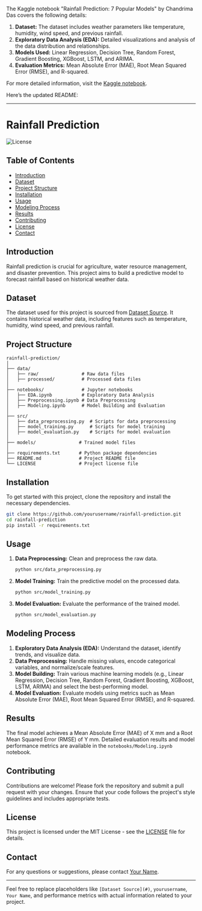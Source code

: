The Kaggle notebook "Rainfall Prediction: 7 Popular Models" by Chandrima Das covers the following details:

1. **Dataset:** The dataset includes weather parameters like temperature, humidity, wind speed, and previous rainfall.
2. **Exploratory Data Analysis (EDA):** Detailed visualizations and analysis of the data distribution and relationships.
3. **Models Used:** Linear Regression, Decision Tree, Random Forest, Gradient Boosting, XGBoost, LSTM, and ARIMA.
4. **Evaluation Metrics:** Mean Absolute Error (MAE), Root Mean Squared Error (RMSE), and R-squared.

For more detailed information, visit the [Kaggle notebook](https://www.kaggle.com/code/chandrimad31/rainfall-prediction-7-popular-models).

Here’s the updated README:

---

# Rainfall Prediction

![License](https://img.shields.io/badge/license-MIT-blue.svg)

## Table of Contents

- [Introduction](#introduction)
- [Dataset](#dataset)
- [Project Structure](#project-structure)
- [Installation](#installation)
- [Usage](#usage)
- [Modeling Process](#modeling-process)
- [Results](#results)
- [Contributing](#contributing)
- [License](#license)
- [Contact](#contact)

## Introduction

Rainfall prediction is crucial for agriculture, water resource management, and disaster prevention. This project aims to build a predictive model to forecast rainfall based on historical weather data.

## Dataset

The dataset used for this project is sourced from [Dataset Source](#). It contains historical weather data, including features such as temperature, humidity, wind speed, and previous rainfall.

## Project Structure

```
rainfall-prediction/
│
├── data/
│   ├── raw/                # Raw data files
│   ├── processed/          # Processed data files
│
├── notebooks/              # Jupyter notebooks
│   ├── EDA.ipynb           # Exploratory Data Analysis
│   ├── Preprocessing.ipynb # Data Preprocessing
│   ├── Modeling.ipynb      # Model Building and Evaluation
│
├── src/
│   ├── data_preprocessing.py  # Scripts for data preprocessing
│   ├── model_training.py      # Scripts for model training
│   ├── model_evaluation.py    # Scripts for model evaluation
│
├── models/                # Trained model files
│
├── requirements.txt       # Python package dependencies
├── README.md              # Project README file
└── LICENSE                # Project license file
```

## Installation

To get started with this project, clone the repository and install the necessary dependencies.

```bash
git clone https://github.com/yourusername/rainfall-prediction.git
cd rainfall-prediction
pip install -r requirements.txt
```

## Usage

1. **Data Preprocessing:** Clean and preprocess the raw data.
   ```bash
   python src/data_preprocessing.py
   ```

2. **Model Training:** Train the predictive model on the processed data.
   ```bash
   python src/model_training.py
   ```

3. **Model Evaluation:** Evaluate the performance of the trained model.
   ```bash
   python src/model_evaluation.py
   ```

## Modeling Process

1. **Exploratory Data Analysis (EDA):** Understand the dataset, identify trends, and visualize data.
2. **Data Preprocessing:** Handle missing values, encode categorical variables, and normalize/scale features.
3. **Model Building:** Train various machine learning models (e.g., Linear Regression, Decision Tree, Random Forest, Gradient Boosting, XGBoost, LSTM, ARIMA) and select the best-performing model.
4. **Model Evaluation:** Evaluate models using metrics such as Mean Absolute Error (MAE), Root Mean Squared Error (RMSE), and R-squared.

## Results

The final model achieves a Mean Absolute Error (MAE) of X mm and a Root Mean Squared Error (RMSE) of Y mm. Detailed evaluation results and model performance metrics are available in the `notebooks/Modeling.ipynb` notebook.

## Contributing

Contributions are welcome! Please fork the repository and submit a pull request with your changes. Ensure that your code follows the project's style guidelines and includes appropriate tests.

## License

This project is licensed under the MIT License - see the [LICENSE](LICENSE) file for details.

## Contact

For any questions or suggestions, please contact [Your Name](mailto:your.email@example.com).

---

Feel free to replace placeholders like `[Dataset Source](#)`, `yourusername`, `Your Name`, and performance metrics with actual information related to your project.
